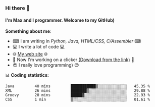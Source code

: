 ### Hi there 👋
#### I'm Max and I programmer. Welcome to my GitHub)

**Something about me**:
- ⌨ I am writing in _Python, Java, HTML/CSS, C/Assembler_ ⌨
- 💻 I write a lot of code 💻
- 🌐 [My web site](https://merive.herokuapp.com/) 🌐
- 🔘 Now I'm working on a clicker [(Download from the link)](https://merive.herokuapp.com/press1mtimes) 🔘
- 😍 I really love programming) 😍

📊 **Coding statistics:**
<!--START_SECTION:waka-->
```text
Java         40 mins         ███████████▒░░░░░░░░░░░░░   45.35 % 
XML          26 mins         ███████▒░░░░░░░░░░░░░░░░░   29.88 % 
Groovy       20 mins         █████▓░░░░░░░░░░░░░░░░░░░   22.93 % 
CSS          1 min           ▒░░░░░░░░░░░░░░░░░░░░░░░░   01.61 % 
```
<!--END_SECTION:waka-->
